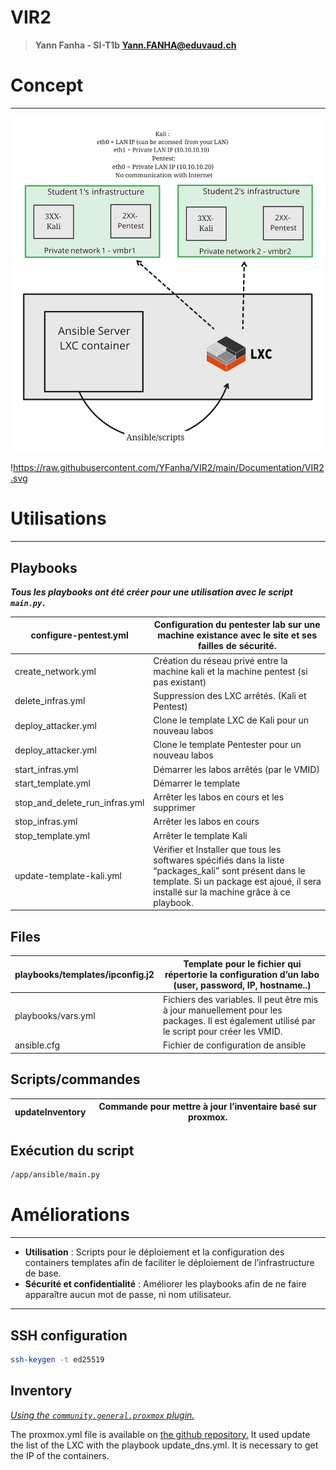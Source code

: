# VIR2

> **Yann Fanha - SI-T1b
Yann.FANHA@eduvaud.ch**
> 

# Concept

---

![VIR2(2).png](https://github.com/YFanha/VIR2/blob/main/Documentation/VIR2.svg)

!https://raw.githubusercontent.com/YFanha/VIR2/main/Documentation/VIR2.svg

# Utilisations

---

## Playbooks

***Tous les playbooks ont été créer pour une utilisation avec le script `main.py.`*** 

| configure-pentest.yml | Configuration du pentester lab sur une machine existance avec le site et ses failles de sécurité. |
| --- | --- |
| create_network.yml | Création du réseau privé entre la machine kali et la machine pentest (si pas existant) |
| delete_infras.yml | Suppression des LXC arrêtés. (Kali et Pentest) |
| deploy_attacker.yml | Clone le template LXC de Kali pour un nouveau labos |
| deploy_attacker.yml | Clone le template Pentester pour un nouveau labos |
| start_infras.yml | Démarrer les labos arrêtés (par le VMID) |
| start_template.yml | Démarrer le template |
| stop_and_delete_run_infras.yml | Arrêter les labos en cours et les supprimer |
| stop_infras.yml | Arrêter les labos en cours |
| stop_template.yml | Arrêter le template Kali |
| update-template-kali.yml | Vérifier et Installer que tous les softwares spécifiés dans la liste “packages_kali” sont présent dans le template. Si un package est ajoué, il sera installé sur la machine grâce  à ce playbook. |

## Files

| playbooks/templates/ipconfig.j2 | Template pour le fichier qui répertorie la configuration d’un labo (user, password, IP, hostname..) |
| --- | --- |
| playbooks/vars.yml | Fichiers des variables. Il peut être mis à jour manuellement pour les packages. Il est également utilisé par le script pour créer les VMID. |
| ansible.cfg | Fichier de configuration de ansible |

## Scripts/commandes

| updateInventory | Commande pour mettre à jour l’inventaire basé sur proxmox. |
| --- | --- |

## Exécution du script

```bash
/app/ansible/main.py
```

# Améliorations

---

- **Utilisation** : Scripts pour le déploiement et la configuration des containers templates afin de faciliter le déploiement de l’infrastructure de base.
- **Sécurité et confidentialité** : Améliorer les playbooks afin de ne faire apparaître aucun mot de passe, ni nom utilisateur.

---

## SSH configuration

```bash
ssh-keygen -t ed25519
```

## Inventory

[*Using the `community.general.proxmox` plugin.*](https://docs.ansible.com/ansible/latest/collections/community/general/proxmox_inventory.html)

The proxmox.yml file is available on [the github repository.](https://github.com/YFanha/VIR2/blob/main/inventory/proxmox.yml) It used update the list of the LXC with the playbook update_dns.yml. It is necessary to get the IP of the containers.